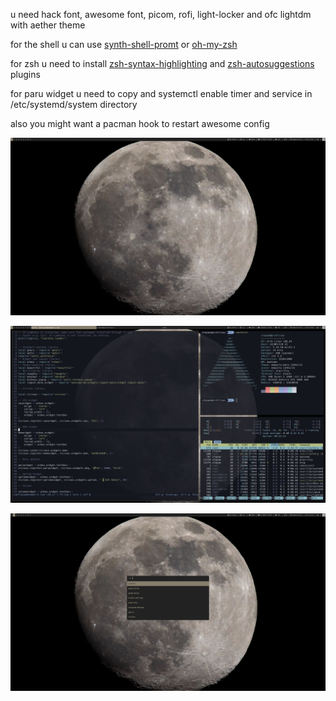 u need hack font, awesome font, picom, rofi, light-locker and ofc lightdm with aether theme

for the shell u can use [synth-shell-promt](https://github.com/andresgongora/synth-shell-prompt) or [oh-my-zsh](https://github.com/ohmyzsh/ohmyzsh)

for zsh u need to install [zsh-syntax-highlighting](https://github.com/zsh-users/zsh-syntax-highlighting) and [zsh-autosuggestions](https://github.com/zsh-users/zsh-autosuggestions) plugins

for paru widget u need to copy and systemctl enable timer and service in /etc/systemd/system directory

also you might want a pacman hook to restart awesome config

![alt text](https://github.com/relaxxx89/awesomewm-moon-theme/blob/main/main.png?raw=true)


![alt text](https://github.com/relaxxx89/awesomewm-moon-theme/blob/main/cli.png?raw=true)


![alt text](https://github.com/relaxxx89/awesomewm-moon-theme/blob/main/rofi.png?raw=true)
